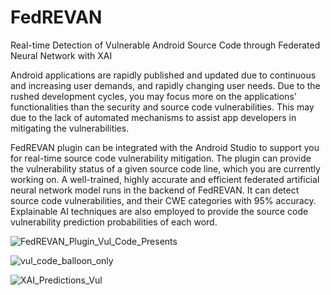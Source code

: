 # FedREVAN
Real-time Detection of Vulnerable Android Source Code through Federated Neural Network with XAI

Android applications are rapidly published and updated due to continuous and increasing user demands, and rapidly changing user needs. 
Due to the rushed development cycles, you may focus more on the applications' functionalities than the security and source code vulnerabilities. 
This may due to the lack of automated mechanisms to assist app developers in mitigating the vulnerabilities. 

FedREVAN plugin can be integrated with the Android Studio to support you for real-time source code vulnerability mitigation. 
The plugin can provide the vulnerability status of a given source code line, which you are currently working on. 
A well-trained, highly accurate and efficient federated artificial neural network model runs in the backend of FedREVAN. It can detect source code vulnerabilities, and their CWE categories with 95% accuracy. 
Explainable AI techniques are also employed to provide the source code vulnerability prediction probabilities of each word. 


![FedREVAN_Plugin_Vul_Code_Presents](https://user-images.githubusercontent.com/102326773/188329694-73ad7acc-2392-409a-ac11-6f40138bdf21.png)


![vul_code_balloon_only](https://user-images.githubusercontent.com/102326773/188329702-0921a281-d701-4e4c-9289-1f5563000e64.png)

![XAI_Predictions_Vul](https://user-images.githubusercontent.com/102326773/188329708-83816d65-49b0-4cb5-ad21-a21653938757.png)

